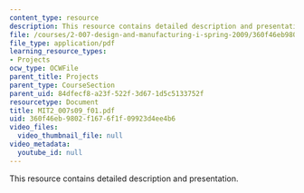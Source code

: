 ```yaml
---
content_type: resource
description: This resource contains detailed description and presentation.
file: /courses/2-007-design-and-manufacturing-i-spring-2009/360f46eb9802f1676f1f09923d4ee4b6_MIT2_007s09_f01.pdf
file_type: application/pdf
learning_resource_types:
- Projects
ocw_type: OCWFile
parent_title: Projects
parent_type: CourseSection
parent_uid: 84dfecf8-a23f-522f-3d67-1d5c5133752f
resourcetype: Document
title: MIT2_007s09_f01.pdf
uid: 360f46eb-9802-f167-6f1f-09923d4ee4b6
video_files:
  video_thumbnail_file: null
video_metadata:
  youtube_id: null
---
```

This resource contains detailed description and presentation.

